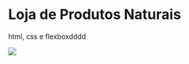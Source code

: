 # Loja de Produtos Naturais

html, css e flexboxdddd

<img src="https://github.com/dieegobs/loja-de-produtos-naturais/blob/main/images/Site.png?raw=true"/>
